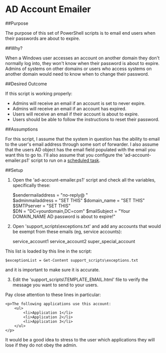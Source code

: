 # AD Account Emailer

##Purpose

The purpose of this set of PowerShell scripts is to email end users when their passwords are about to expire.

##Why?

When a Windows user accesses an account on another domain they don't normally log into, they won't know when their password is about to expire. Admins of systems on other domains or users who access systems on another domain would need to know when to change their password.

##Desired Outcome

If this script is working properly:

- Admins will receive an email if an account is set to never expire.
- Admins will receive an email if an account has expired.
- Users will receive an email if their account is about to expire.
- Users should be able to follow the instructions to reset their password.

##Assumptions

For this script, I assume that the system in question has the ability to email to the user's email address through some sort of forwarder. I also assume that the users AD object has the email field populated with the email you want this to go to. I'll also assume that you configure the 'ad-account-emailer.ps1' script to run on a [scheduled task](http://stackoverflow.com/questions/23953926/how-to-execute-a-powershell-script-automatically-using-windows-task-scheduler). 

##Setup

1. Open the 'ad-account-emailer.ps1' script and check all the variables, specifically these:

    $sendermailaddress = "no-reply@ "            
    $adminmailaddress = "SET THIS"
    $domain_name = "SET THIS"
    $SMTPserver = "SET THIS"           
    $DN = "DC=yourdomain,DC=com"
    $mailSubject = "Your DOMAIN_NAME AD password is about to expire!"

2. Open 'support_scripts\exceptions.txt' and add any accounts that would be exempt from these emails (eg, service accounts):

    service_account1
	service_account2 
	super_special_account

This list is loaded by this line in the script: 

    $exceptionList = Get-Content support_scripts\exceptions.txt

and it is important to make sure it is accurate.

3. Edit the 'support_scripts\TEMPLATE_EMAIL.html' file to verify the message you want to send to your users.

Pay close attention to these lines in particular:

    <p>The following applications use this account:
        <ul>
            <li>Application 1</li>
            <li>Application 2</li>
            <li>Application 3</li>
        </ul>
    </p>

It would be a good idea to stress to the user which applications they will lose if they do not obey the admin.

